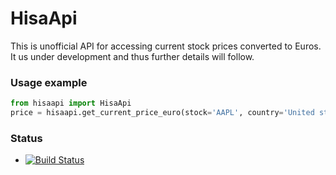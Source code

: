 # HisaApi
This is unofficial API for accessing current stock prices converted to Euros.
It us under development and thus further details will follow.

### Usage example

```python
from hisaapi import HisaApi
price = hisaapi.get_current_price_euro(stock='AAPL', country='United states')
```

### Status
* [![Build Status](https://github.com/hassansalehe/hisaapi/actions/workflows/ci.yml/badge.svg)](https://github.com/hassansalehe/hisaapi/actions?query=workflow%3Aci)
